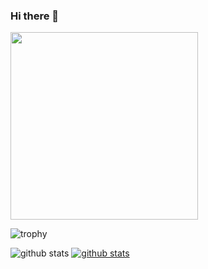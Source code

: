 ### Hi there 👋
<img src="https://postfiles.pstatic.net/MjAyMTAxMDVfMTg5/MDAxNjA5ODEyMjc2NjQ3.gapiZqWIC7QD7A2XKeSc1vEEsvex_QfaeMZ1Q3kp9jMg.qmZGYhXPtGWk444Ca73jzHsOPVHrP6goc8sPkgl7UJUg.JPEG.gitacademy01/6.JPG?type=w966" width="300px" height="300px">

![trophy](https://github-profile-trophy.vercel.app/?username=xpwmaosldk)

![github stats](https://github-readme-stats.vercel.app/api?username=xpwmaosldk&show_icons=true)
[![github stats](https://github-readme-stats.vercel.app/api/top-langs/?username=xpwmaosldk&show_icons=true&hide_border=true&title_color=004386&icon_color=004386&layout=compact)](https://github.com/xpwmaosldk)
<!--
**xpwmaosldk/xpwmaosldk** is a ✨ _special_ ✨ repository because its `README.md` (this file) appears on your GitHub profile.

Here are some ideas to get you started:

- 🔭 I’m currently working on ...
- 🌱 I’m currently learning ...
- 👯 I’m looking to collaborate on ...
- 🤔 I’m looking for help with ...
- 💬 Ask me about ...
- 📫 How to reach me: ...
- 😄 Pronouns: ...
- ⚡ Fun fact: ...
-->
